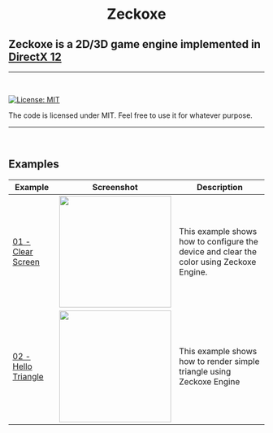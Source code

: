 
<h1 align="center">
  Zeckoxe
  <br>
  
  ## Zeckoxe is a 2D/3D game engine implemented in [DirectX 12](https://docs.microsoft.com/en-us/windows/desktop/direct3d12/directx-12-programming-guide)
  
</h1>

<hr>


<br>

[![License: MIT](https://img.shields.io/badge/License-MIT-yellow.svg)](https://github.com/IZNITE/IZNITE-Engine/blob/master/LICENSE)

The code is licensed under MIT. Feel free to use it for whatever purpose.

<hr>
<br>



## Examples



| Example   | Screenshot  | Description          |
|---------------|-------------|----------------------|
| [01 - Clear Screen](https://github.com/FaberSan/Zeckoxe/tree/master/Src/01-ClearScreen) | <img src="https://github.com/FaberSan/Zeckoxe/blob/master/Screenshots/01-ClearScreen.PNG" width=220> | This example shows how to configure the device and clear the color using Zeckoxe Engine. |
| [02 - Hello Triangle](https://github.com/FaberSan/Zeckoxe/tree/master/Src/01-ClearScreen) |  <img src="https://github.com/FaberSan/Zeckoxe/blob/master/Screenshots/02-Triangle.PNG" width=220> | This example shows how to render simple triangle using Zeckoxe Engine  |
